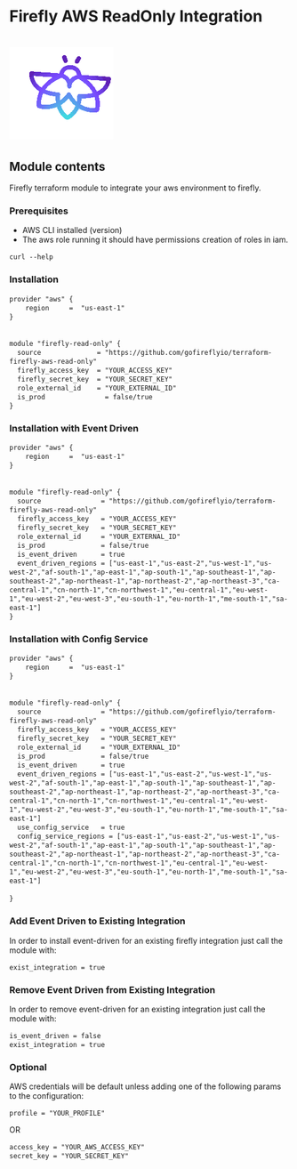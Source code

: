 # Firefly AWS ReadOnly Integration
# ![Firefly Logo](firefly.gif)

## Module contents

Firefly terraform module to integrate your aws environment to firefly.

### Prerequisites

- AWS CLI installed (version)
- The aws role running it should have permissions creation of roles in iam.

```shell script
curl --help
```

### Installation 

```hcl-terraform
provider "aws" {
    region     =  "us-east-1"
}


module "firefly-read-only" {
  source              = "https://github.com/gofireflyio/terraform-firefly-aws-read-only"
  firefly_access_key  = "YOUR_ACCESS_KEY"
  firefly_secret_key  = "YOUR_SECRET_KEY"
  role_external_id    = "YOUR_EXTERNAL_ID"
  is_prod               = false/true
}
```

### Installation with Event Driven

```hcl-terraform
provider "aws" {
    region     =  "us-east-1"
}


module "firefly-read-only" {
  source               = "https://github.com/gofireflyio/terraform-firefly-aws-read-only"
  firefly_access_key   = "YOUR_ACCESS_KEY"
  firefly_secret_key   = "YOUR_SECRET_KEY"
  role_external_id     = "YOUR_EXTERNAL_ID"
  is_prod              = false/true
  is_event_driven      = true
  event_driven_regions = ["us-east-1","us-east-2","us-west-1","us-west-2","af-south-1","ap-east-1","ap-south-1","ap-southeast-1","ap-southeast-2","ap-northeast-1","ap-northeast-2","ap-northeast-3","ca-central-1","cn-north-1","cn-northwest-1","eu-central-1","eu-west-1","eu-west-2","eu-west-3","eu-south-1","eu-north-1","me-south-1","sa-east-1"]
}
```

### Installation with Config Service

```hcl-terraform
provider "aws" {
    region     =  "us-east-1"
}


module "firefly-read-only" {
  source               = "https://github.com/gofireflyio/terraform-firefly-aws-read-only"
  firefly_access_key   = "YOUR_ACCESS_KEY"
  firefly_secret_key   = "YOUR_SECRET_KEY"
  role_external_id     = "YOUR_EXTERNAL_ID"
  is_prod              = false/true
  is_event_driven      = true
  event_driven_regions = ["us-east-1","us-east-2","us-west-1","us-west-2","af-south-1","ap-east-1","ap-south-1","ap-southeast-1","ap-southeast-2","ap-northeast-1","ap-northeast-2","ap-northeast-3","ca-central-1","cn-north-1","cn-northwest-1","eu-central-1","eu-west-1","eu-west-2","eu-west-3","eu-south-1","eu-north-1","me-south-1","sa-east-1"]
  use_config_service   = true
  config_service_regions = ["us-east-1","us-east-2","us-west-1","us-west-2","af-south-1","ap-east-1","ap-south-1","ap-southeast-1","ap-southeast-2","ap-northeast-1","ap-northeast-2","ap-northeast-3","ca-central-1","cn-north-1","cn-northwest-1","eu-central-1","eu-west-1","eu-west-2","eu-west-3","eu-south-1","eu-north-1","me-south-1","sa-east-1"]
  
}
```

### Add Event Driven to Existing Integration
In order to install event-driven for an existing firefly integration just call the module with:
```
exist_integration = true
```

### Remove Event Driven from Existing Integration
In order to remove event-driven for an existing integration just call the module with:
```
is_event_driven = false
exist_integration = true
```

### Optional
AWS credentials will be default unless adding one of the following params to the configuration:
```
profile = "YOUR_PROFILE"
```
OR
```
access_key = "YOUR_AWS_ACCESS_KEY"
secret_key = "YOUR_SECRET_KEY"
```
